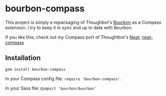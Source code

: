 # bourbon-compass

This project is simply a repackaging of Thoughbot's [Bourbon](http://bourbon.io/) as a Compass extension. I try to keep it in sync and up to date with Bourbon.

If you like this, check out my Compass port of Thoughtbot's [Neat](http://neat.bourbon.io/), [neat-compass](https://github.com/jedfoster/neat-compass)

## Installation

`gem install bourbon-compass`

In your Compass config file: `require 'bourbon-compass'`.

In your Sass file: `@import 'bourbon/bourbon'`

